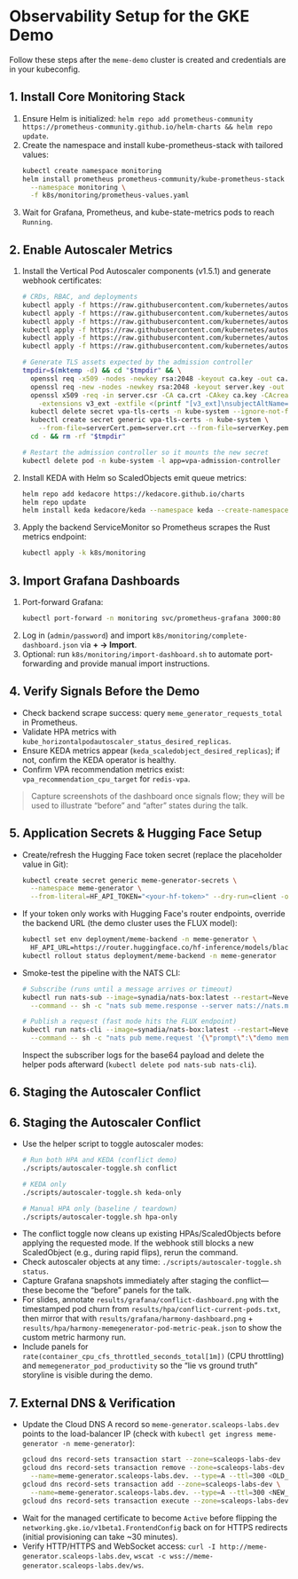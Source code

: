 # Observability Setup for the GKE Demo

Follow these steps after the `meme-demo` cluster is created and credentials are in your kubeconfig.

## 1. Install Core Monitoring Stack
1. Ensure Helm is initialized: `helm repo add prometheus-community https://prometheus-community.github.io/helm-charts && helm repo update`.
2. Create the namespace and install kube-prometheus-stack with tailored values:
   ```bash
   kubectl create namespace monitoring
   helm install prometheus prometheus-community/kube-prometheus-stack \
     --namespace monitoring \
     -f k8s/monitoring/prometheus-values.yaml
   ```
3. Wait for Grafana, Prometheus, and kube-state-metrics pods to reach `Running`.

## 2. Enable Autoscaler Metrics
1. Install the Vertical Pod Autoscaler components (v1.5.1) and generate webhook certificates:
   ```bash
   # CRDs, RBAC, and deployments
   kubectl apply -f https://raw.githubusercontent.com/kubernetes/autoscaler/vertical-pod-autoscaler-1.5.1/vertical-pod-autoscaler/deploy/vpa-v1-crd-gen.yaml
   kubectl apply -f https://raw.githubusercontent.com/kubernetes/autoscaler/vertical-pod-autoscaler-1.5.1/vertical-pod-autoscaler/deploy/vpa-rbac.yaml
   kubectl apply -f https://raw.githubusercontent.com/kubernetes/autoscaler/vertical-pod-autoscaler-1.5.1/vertical-pod-autoscaler/deploy/recommender-deployment.yaml
   kubectl apply -f https://raw.githubusercontent.com/kubernetes/autoscaler/vertical-pod-autoscaler-1.5.1/vertical-pod-autoscaler/deploy/updater-deployment.yaml
   kubectl apply -f https://raw.githubusercontent.com/kubernetes/autoscaler/vertical-pod-autoscaler-1.5.1/vertical-pod-autoscaler/deploy/admission-controller-service.yaml
   kubectl apply -f https://raw.githubusercontent.com/kubernetes/autoscaler/vertical-pod-autoscaler-1.5.1/vertical-pod-autoscaler/deploy/admission-controller-deployment.yaml

   # Generate TLS assets expected by the admission controller
   tmpdir=$(mktemp -d) && cd "$tmpdir" && \
     openssl req -x509 -nodes -newkey rsa:2048 -keyout ca.key -out ca.crt -days 365 -subj "/CN=VPA-CA" && \
     openssl req -new -nodes -newkey rsa:2048 -keyout server.key -out server.csr -subj "/CN=vpa-webhook.kube-system.svc" && \
     openssl x509 -req -in server.csr -CA ca.crt -CAkey ca.key -CAcreateserial -out server.crt -days 365 \
       -extensions v3_ext -extfile <(printf "[v3_ext]\nsubjectAltName=DNS:vpa-webhook.kube-system.svc,DNS:vpa-webhook.kube-system.svc.cluster.local") && \
     kubectl delete secret vpa-tls-certs -n kube-system --ignore-not-found && \
     kubectl create secret generic vpa-tls-certs -n kube-system \
       --from-file=serverCert.pem=server.crt --from-file=serverKey.pem=server.key --from-file=caCert.pem=ca.crt && \
     cd - && rm -rf "$tmpdir"

   # Restart the admission controller so it mounts the new secret
   kubectl delete pod -n kube-system -l app=vpa-admission-controller
   ```
2. Install KEDA with Helm so ScaledObjects emit queue metrics:
   ```bash
   helm repo add kedacore https://kedacore.github.io/charts
   helm repo update
   helm install keda kedacore/keda --namespace keda --create-namespace
   ```
3. Apply the backend ServiceMonitor so Prometheus scrapes the Rust metrics endpoint:
   ```bash
   kubectl apply -k k8s/monitoring
   ```

## 3. Import Grafana Dashboards
1. Port-forward Grafana:
   ```bash
   kubectl port-forward -n monitoring svc/prometheus-grafana 3000:80
   ```
2. Log in (`admin/password`) and import `k8s/monitoring/complete-dashboard.json` via **+ → Import**.
3. Optional: run `k8s/monitoring/import-dashboard.sh` to automate port-forwarding and provide manual import instructions.

## 4. Verify Signals Before the Demo
- Check backend scrape success: query `meme_generator_requests_total` in Prometheus.
- Validate HPA metrics with `kube_horizontalpodautoscaler_status_desired_replicas`.
- Ensure KEDA metrics appear (`keda_scaledobject_desired_replicas`); if not, confirm the KEDA operator is healthy.
- Confirm VPA recommendation metrics exist: `vpa_recommendation_cpu_target` for `redis-vpa`.

> Capture screenshots of the dashboard once signals flow; they will be used to illustrate “before” and “after” states during the talk.

## 5. Application Secrets & Hugging Face Setup
- Create/refresh the Hugging Face token secret (replace the placeholder value in Git):
  ```bash
  kubectl create secret generic meme-generator-secrets \
    --namespace meme-generator \
    --from-literal=HF_API_TOKEN="<your-hf-token>" --dry-run=client -o yaml | kubectl apply -f -
  ```
- If your token only works with Hugging Face's router endpoints, override the backend URL (the demo cluster uses the FLUX model):
  ```bash
  kubectl set env deployment/meme-backend -n meme-generator \
    HF_API_URL=https://router.huggingface.co/hf-inference/models/black-forest-labs/FLUX.1-schnell
  kubectl rollout status deployment/meme-backend -n meme-generator
  ```
- Smoke-test the pipeline with the NATS CLI:
  ```bash
  # Subscribe (runs until a message arrives or timeout)
  kubectl run nats-sub --image=synadia/nats-box:latest --restart=Never \
    --command -- sh -c "nats sub meme.response --server nats://nats.messaging.svc.cluster.local:4222 --timeout=60s"

  # Publish a request (fast mode hits the FLUX endpoint)
  kubectl run nats-cli --image=synadia/nats-box:latest --restart=Never \
    --command -- sh -c "nats pub meme.request '{\"prompt\":\"demo meme\",\"fast_mode\":true,\"small_image\":true}' --server nats://nats.messaging.svc.cluster.local:4222"
  ```
  Inspect the subscriber logs for the base64 payload and delete the helper pods afterward (`kubectl delete pod nats-sub nats-cli`).

## 6. Staging the Autoscaler Conflict
## 6. Staging the Autoscaler Conflict
- Use the helper script to toggle autoscaler modes:
  ```bash
  # Run both HPA and KEDA (conflict demo)
  ./scripts/autoscaler-toggle.sh conflict

  # KEDA only
  ./scripts/autoscaler-toggle.sh keda-only

  # Manual HPA only (baseline / teardown)
  ./scripts/autoscaler-toggle.sh hpa-only
  ```
- The conflict toggle now cleans up existing HPAs/ScaledObjects before applying the requested mode.
  If the webhook still blocks a new ScaledObject (e.g., during rapid flips), rerun the command.
- Check autoscaler objects at any time: `./scripts/autoscaler-toggle.sh status`.
- Capture Grafana snapshots immediately after staging the conflict—these become the “before” panels for the talk.
- For slides, annotate `results/grafana/conflict-dashboard.png` with the timestamped pod churn
  from `results/hpa/conflict-current-pods.txt`, then mirror that with
  `results/grafana/harmony-dashboard.png` + `results/hpa/harmony-memegenerator-pod-metric-peak.json`
  to show the custom metric harmony run.
- Include panels for `rate(container_cpu_cfs_throttled_seconds_total[1m])` (CPU throttling) and
  `memegenerator_pod_productivity` so the “lie vs ground truth” storyline is visible during the demo.
## 7. External DNS & Verification
- Update the Cloud DNS A record so `meme-generator.scaleops-labs.dev` points to the load-balancer IP (check with `kubectl get ingress meme-generator -n meme-generator`):
  ```bash
  gcloud dns record-sets transaction start --zone=scaleops-labs-dev
  gcloud dns record-sets transaction remove --zone=scaleops-labs-dev \
    --name=meme-generator.scaleops-labs.dev. --type=A --ttl=300 <OLD_IP>
  gcloud dns record-sets transaction add --zone=scaleops-labs-dev \
    --name=meme-generator.scaleops-labs.dev. --type=A --ttl=300 <NEW_LB_IP>
  gcloud dns record-sets transaction execute --zone=scaleops-labs-dev
  ```
- Wait for the managed certificate to become `Active` before flipping the `networking.gke.io/v1beta1.FrontendConfig` back on for HTTPS redirects (initial provisioning can take ~30 minutes).
- Verify HTTP/HTTPS and WebSocket access: `curl -I http://meme-generator.scaleops-labs.dev`, `wscat -c wss://meme-generator.scaleops-labs.dev/ws`.
